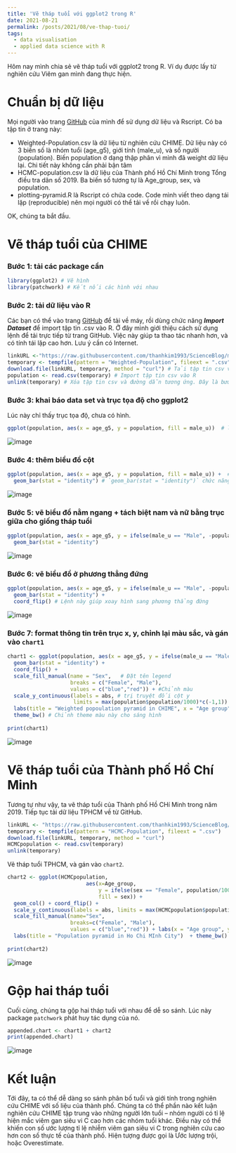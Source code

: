 ```yaml
---
title: 'Vẽ tháp tuổi với ggplot2 trong R'
date: 2021-08-21
permalink: /posts/2021/08/ve-thap-tuoi/
tags:
  - data visualisation
  - applied data science with R
---
```


Hôm nay mình chia sẻ vẽ tháp tuổi với ggplot2 trong R. Ví dụ được lấy từ nghiên cứu Viêm gan mình đang thực hiện.

Chuẩn bị dữ liệu
======
Mọi người vào trang [GitHub](https://github.com/thanhkim1993/ScienceBlog/tree/main/Plotting-pyramids) của mình để sử dụng dữ liệu và Rscript. Có ba tập tin ở trang này:
* Weighted-Population.csv là dữ liệu từ nghiên cứu CHIME. Dữ liệu này có 3 biến số là nhóm tuổi (age_g5), giới tính (male_u), và số người (population). Biến population ở dạng thập phân vì mình đã weight dữ liệu lại. Chi tiết này không cần phải bận tâm
* HCMC-population.csv là dữ liệu của Thành phố Hồ Chí Minh trong Tổng điều tra dân số 2019. Ba biến số tương tự là Age_group, sex, và population.
* plotting-pyramid.R là Rscript có chứa code. Code mình viết theo dạng tái lặp (reproducible) nên mọi người có thể tải về rồi chạy luôn.

OK, chúng ta bắt đầu.

Vẽ tháp tuổi của CHIME
======
### Bước 1: tải các package cần
```r
library(ggplot2) # Vẽ hình
library(patchwork) # Kết nối các hình với nhau
```
### Bước 2: tải dữ liệu vào R

Các bạn có thể vào trang [GitHub](https://github.com/thanhkim1993/ScienceBlog/tree/main/Plotting-pyramids) để tải về máy, rồi dùng chức năng _**Import Dataset**_ để import tập tin .csv vào R. Ở đây mình giới thiệu cách sử dụng lệnh để tải trực tiếp từ trang GitHub. Việc này giúp ta thao tác nhanh hơn, và có tính tái lặp cao hơn. Lưu ý cần có Internet.

```r
linkURL <-"https://raw.githubusercontent.com/thanhkim1993/ScienceBlog/main/Plotting-pyramids/Weighted-Population.csv"  # Lưu đường link
temporary <- tempfile(pattern = "Weighted-Population", fileext = ".csv") # Tạo một đường dẫn tạm thời trong máy tính
download.file(linkURL, temporary, method = "curl") # Tải tập tin csv về máy theo đường dẫn tạm thời
population <- read.csv(temporary) # Import tập tin csv vào R
unlink(temporary) # Xóa tập tin csv và đường dẫn tương ứng. Đây là bước cần thiết để tránh ứ đọng file không cần thiết
```

### Bước 3: khai báo data set và trục tọa độ cho ggplot2
Lúc này chỉ thấy trục tọa độ, chưa có hình.

```r
ggplot(population, aes(x = age_g5, y = population, fill = male_u))  # lệnh `fill = male_u` nhằm phân tầng theo giới tính
```

![image](https://user-images.githubusercontent.com/62500890/130346579-f84c64b5-852c-47b2-971f-e52f49808b7d.png)

### Bước 4: thêm biểu đồ cột
```r
ggplot(population, aes(x = age_g5, y = population, fill = male_u)) +  # Lưu ý ở đây có dấu cộng. Xuống hàng cho nó gọn.
  geom_bar(stat = "identity") # `geom_bar(stat = "identity")` chức năng y hệt `geom_bar()`
```

![image](https://user-images.githubusercontent.com/62500890/130346617-f300c37e-336a-4caf-8031-6210620ef024.png)

### Bước 5: vẽ biểu đồ nằm ngang + tách biệt nam và nữ bằng trục giữa cho giống tháp tuổi

```r
ggplot(population, aes(x = age_g5, y = ifelse(male_u == "Male", -population,population), fill = male_u)) +
  geom_bar(stat = "identity") 
```

![image](https://user-images.githubusercontent.com/62500890/130346641-7f464316-6d7f-4128-a6d7-40f7889f0ac2.png)

### Bước 6: vẽ biểu đồ ở phương thẳng đứng
```r
ggplot(population, aes(x = age_g5, y = ifelse(male_u == "Male", -population,population), fill = male_u)) +
  geom_bar(stat = "identity") +
  coord_flip() # Lệnh này giúp xoay hình sang phương thẳng đứng
```

![image](https://user-images.githubusercontent.com/62500890/130346682-0c180a5b-e2b5-475f-b9d6-80f8da2dbfa6.png)

### Bước 7: format thông tin trên trục x, y, chỉnh lại màu sắc, và gán vào `chart1`
```r
chart1 <- ggplot(population, aes(x = age_g5, y = ifelse(male_u == "Male", -population/1000,population/1000), fill = male_u)) + 
  geom_bar(stat = "identity") +
  coord_flip() +
  scale_fill_manual(name = "Sex",   # Đặt tên legend
                    breaks = c("Female", "Male"),
                    values = c("blue","red")) + #Chỉnh màu
  scale_y_continuous(labels = abs, # trị truyệt đối cột y
                     limits = max(population$population/1000)*c(-1,1)) + # Chỉnh giới hạn cột y cho 2 bên đều nhau
  labs(title = "Weighted popoulation pyramid in CHIME", x = "Age group", y = "Population (thousand)") +
  theme_bw() # Chỉnh theme màu này cho sáng hình
 
print(chart1)
```

![image](https://user-images.githubusercontent.com/62500890/130346706-f441e706-12a5-4650-98a0-67ac1f82c102.png)

Vẽ tháp tuổi của Thành phố Hồ Chí Minh
=====
Tương tự như vậy, ta vẽ tháp tuổi của Thành phố Hồ CHí Minh trong năm 2019. Tiếp tục tải dữ liệu TPHCM về từ GitHub.

```r
linkURL <- "https://raw.githubusercontent.com/thanhkim1993/ScienceBlog/main/Plotting-pyramids/HCMC-population.csv"
temporary <- tempfile(pattern = "HCMC-Population", fileext = ".csv")
download.file(linkURL, temporary, method = "curl")
HCMCpopulation <- read.csv(temporary)
unlink(temporary)
```
Vẽ tháp tuổi TPHCM, và gán vào `chart2`.
```r
chart2 <- ggplot(HCMCpopulation, 
                         aes(x=Age_group, 
                             y = ifelse(sex == "Female", population/1000, -population/1000), 
                             fill = sex)) +
  geom_col() + coord_flip() +
  scale_y_continuous(labels = abs, limits = max(HCMCpopulation$population)*c(-0.001,0.001)) +
  scale_fill_manual(name="Sex",
                    breaks=c("Female", "Male"),
                    values = c("blue","red")) + labs(x = "Age group", y = "Population (thousand)")  +
  labs(title = "Population pyramid in Ho Chi MInh City")  + theme_bw()
 
print(chart2)
```

![image](https://user-images.githubusercontent.com/62500890/130346772-44c8a8b5-765a-4fe8-a888-784364c88326.png)

Gộp hai tháp tuổi
=====
Cuối cùng, chúng ta gộp hai tháp tuổi với nhau để dễ so sánh. Lúc này package `patchwork` phát huy tác dụng của nó.

```r
appended.chart <- chart1 + chart2
print(appended.chart)
```

![image](https://user-images.githubusercontent.com/62500890/130346819-63aabb54-1d24-4b58-a759-1b9e2c3bd14f.png)

Kết luận
=====
Tới đây, ta có thể dễ dàng so sánh phân bố tuổi và giới tính trong nghiên cứu CHIME với số liệu của thành phố. Chúng ta có thể phần nào kết luận nghiên cứu CHIME tập trung vào những người lớn tuổi – nhóm người có tỉ lệ hiện mắc viêm gan siêu vi C cao hơn các nhóm tuổi khác. Điều này có thể khiến con số ước lượng tỉ lệ nhiễm viêm gan siêu vi C trong nghiên cứu cao hơn con số thực tế của thành phố. Hiện tượng được gọi là Ước lượng trội, hoặc Overestimate.
